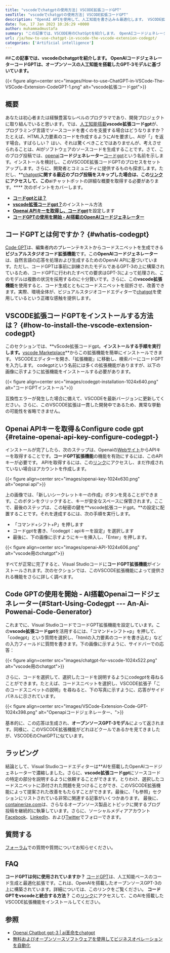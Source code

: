```yaml
---
title: "vscodeでchatgptの使用方法| VSCODE拡張コードGPT" 
seoTitle: "vscodeでchatgptの使用方法| VSCODE拡張コードGPT" 
description: "OpenAI APIを使用して、人工知能を書き込み＆最適化します。 VSCODE拡張コードGPTは、オープンソースNLPモデルであるGPT-3を搭載しています。" 
date: Tue, 17 Jan 2023 10:26:29 +0000
author: muhammadmustafa
summary: "この記事では、VSCODE用のChatGptを紹介します。 OpenAIコードジェネレーターコードGPTは、オープンソースの人工知能を搭載したGPT-3モデルに基づいています。" 
url: /ja/how-to-use-chatgpt-in-vscode-the-vscode-extension-codegpt/
categories: ['Artificial intelligence']
---
```


##**この記事では、vscodeのchatgptを紹介します。 OpenAIコードジェネレーターコードGPTは、オープンソースの人工知能を搭載したGPT-3モデルに基づいています。**

{{< figure align=center src="images/How-to-use-ChatGPT-in-VSCode-The-VSCode-Extension-CodeGPT-1.png" alt="vscode拡張コードgpt">}}


## 概要
あなたは初心者または経験豊富なレベルのプログラマであり、開発プロジェクトに取り組んでいると思います。では、[人工知能搭載][1]**vscode拡張コードgpt**が、プログラミング言語でソースコードを書くのを支援する場合はどうなりますか？たとえば、HTML入力要素のコードを作成するようにAIを要求し、AIが「」を返す場合。すばらしい？
はい、それは驚くべきことではありませんが、考えさせられることは、AIがソフトウェアのソースコードを生成することです。さて、このブログ投稿では、[openai][2]**コードジェネレーター**[コードgpt][3]という名前を示します。インストールを検討し、このVSCODE拡張コードGPTのプロセスをセットアップします。さらに、開発者とコミュニティに提供するものも探求します。ただし、**[chatgpt][5]**に関する最近のブログ投稿をスキップした場合は、この[リンク][6]にアクセスして、この**aiチャットボットの詳細な概要を取得する必要があります。****
次のポイントをカバーします。
* [**コードgptとは？**][7]
* [**vscode拡張コードgpt？**][8]のインストール方法
* [**Openai APIキーを取得し、コードgpt**][9]を設定します
* [**コードGPTの使用を開始 -  AI搭載のOpenAIコードジェネレーター**][10]

## コードGPTとは何ですか？ {#whatis-codegpt}
[Code GPT][3]は、編集者内のプレーンテキストからコードスニペットを生成できる**ビジュアルスタジオコード拡張機能**です。この**OpenAIコードジェネレーター**は、自然言語の応答を処理および生成するためのOpenAI APIに基づいています。ただし、コードGPTは事前に訓練されたモデルであるGPT-3の上に構築されているため、コードGPTに行われたすべての要求はGPT-3によって処理され、このモデルは複数の状況を採用するのに十分賢いです。さらに、この**vscode拡張機能**を使用すると、コード生成とともにコードスニペットを屈折させ、改善できます。実際、環境全体が、ビジュアルスタジオコードエディターで[chatgpt][11]を使用しているという正確な感触を提供します。

## VSCODE拡張コードGPTをインストールする方法は？ {#how-to-install-the-vscode-extension-codegpt}
このセクションでは、**vScode拡張コードgpt。**インストールする手順を実行します。**[vscode Marketplace][12]**からこの拡張機能を簡単にインストールできます。
VSCODEエディターを開き、「拡張機能」に移動し、検索バーにコードGPTを入力します。 codegptという名前には多くの拡張機能がありますが、以下の画像に示すように拡張機能をインストールする必要があります。

{{< figure align=center src="images/codegpt-installation-1024x640.png" alt="コードGPTインストール">}}

互換性エラーが発生した場合に備えて、VSCODEを最新バージョンに更新してください。さらに、このVSCODE拡張は一貫した開発中であるため、異常な挙動の可能性を省略できません。

## Openai APIキーを取得＆Configure code gpt {#retaine-openai-api-key-configure-codegpt-}
インストールが完了したら、次のステップは、Openaiの[Webサイト][13]からAPIキーを取得することです。**コードGPT拡張機能**の機能を有効にするには、このAPIキーが必要です。 APIを取得するには、この[リンク][13]にアクセスし、まだ作成されていない場合はアカウントを作成します。

{{< figure align=center src="images/openai-key-1024x630.png" alt="oepnai api">}}

上の画像では、「新しいシークレットキーの作成」ボタンを見ることができます。このボタンをクリックすると、キーが安全なスペースに保管されます。ここで、最後のステップは、この秘密の鍵を**vscode拡張コードgpt。**の設定に配置することです。それを達成するには、次の手順を実行します。
* 「コマンド+シフト+P」を押します
* コードgptを書き、「codegpt：apiキーを設定」を選択します
* 最後に、下の画像に示すようにキーを挿入し、「Enter」を押します。

{{< figure align=center src="images/openai-API-1024x606.png" alt="vscode用のchatgpt">}}

すべてが正常に完了すると、Visual Studioコードに**コードGPT拡張機能**がインストールされます。次のセクションでは、このVSCODE拡張機能によって提供される機能をさらに詳しく調べます。

## Code GPTの使用を開始 -  AI搭載Openaiコードジェネレーター{#Start-Using-Codegpt --- An-Ai-Powenai-Code-Generator}
これまでに、Visual StudioコードでコードGPT拡張機能を設定しています。この**vscode拡張コードgpt**を活用するには、「コマンド+シフト+p」を押して、「codegpt」という質問を選択し、「htmlの入力要素のコードを書き込む」などの入力フィールドに質問を書きます。下の画像に示すように、サイドバーでの応答：

{{< figure align=center src="images/chatgpt-for-vscode-1024x522.png" alt="vscode用のchatgpt">}}

さらに、コードを選択して、選択したコードを説明するようにcodegptを尋ねることができます。たとえば、コードスニペットを選択し、VSCODE拡張子「このコードスニペットの説明」を尋ねると、下の写真に示すように、応答がサイドパネルに示されています。

{{< figure align=center src="images/VSCode-Extension-Code-GPT-1024x398.png" alt="Openapiコードジェネレーター、">}}

基本的に、この応答は生成され、**オープンソースGPT-3モデル**によって返されます。同様に、このVSCODE拡張機能がどれほどクールであるかを見てきましたが、VSCODEのChatGPTに似ています。

## ラッピング
結論として、Visual Studioコードエディターは**AIを搭載したOpenAIコードジェネレーターで濃縮しました。さらに、**vscode拡張コードgpt**にソースコードの特定の部分を説明するように依頼することができます。とりわけ、選択したコードスニペットに添付された問題を見つけることができ、このVSCODE拡張機能によって提案された改善をもたらすことができます。最後に、「も参照」セクションにリストされている非常に関連する記事がいくつかあります。
最後に、[containerize.com][4]は、さらなるオープンソース製品とトピックに関するブログ投稿を継続的に執筆しています。さらに、ソーシャルメディアアカウント[Facebook][14]、[LinkedIn][15]、および[Twitter][16]でフォローできます。

## 質問する
[フォーラム][17]での質問や質問についてお知らせください。

## FAQ
**コードGPTは何に使用されていますか？**
[コードGPT][3]は、人工知能ベースのコード生成と最適化拡張です。これは、OpenAIを搭載したオープンソースGPT-3の上に構築されています。詳細については、このリンクをご覧ください。
**コードGPTをvscodeと統合する方法？**
この[リンク][9]にアクセスして、このAIを搭載したVSCODE拡張機能をインストールしてください。

## 参照
  * [Openai Chatbot gpt-3 | ai革命をchatgpt][6]
  * [無料およびオープンソースソフトウェアを使用してビジネスオペレーションを自動化][18]

  
[1]: https://blog.containerize.com/category/artificial-intelligence/
[2]: https://openai.com/
[3]: https://marketplace.visualstudio.com/items?itemName=timkmecl.codegpt3
[4]: https://www.containerize.com/
[5]: https://en.wikipedia.org/wiki/GPT-3
[6]: https://blog.containerize.com/artificial-intelligence/what-is-openai-chatbot-gpt-3-chatgpt-an-ai-revolution/
[7]: #What-is-CodeGPT
[8]: #How-to-install-the-VSCode-extension-CodeGPT
[9]: #Retrieve-OpenAI-API-Key-configure-CodeGPT-
[10]: #Start-using-CodeGPT---an-AI-Powered-OpenAI-Code-Generator
[11]: https://openai.com/blog/chatgpt/
[12]: https://marketplace.visualstudio.com/vscode
[13]: https://beta.openai.com/account/api-keys
[14]: https://web.facebook.com/containerize
[15]: https://www.linkedin.com/company/containerize/
[16]: https://twitter.com/containerize_co
[17]: https://forum.containerize.com/
[18]: https://blog.containerize.com/blogging/automate-business-operations-using-open-source-software/
